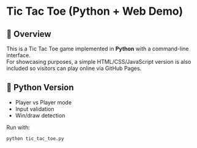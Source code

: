 # Tic Tac Toe (Python + Web Demo)

## 🎯 Overview
This is a Tic Tac Toe game implemented in **Python** with a command-line interface.  
For showcasing purposes, a simple HTML/CSS/JavaScript version is also included so visitors can play online via GitHub Pages.

## 🐍 Python Version
- Player vs Player mode
- Input validation
- Win/draw detection

Run with:
```bash
python tic_tac_toe.py
